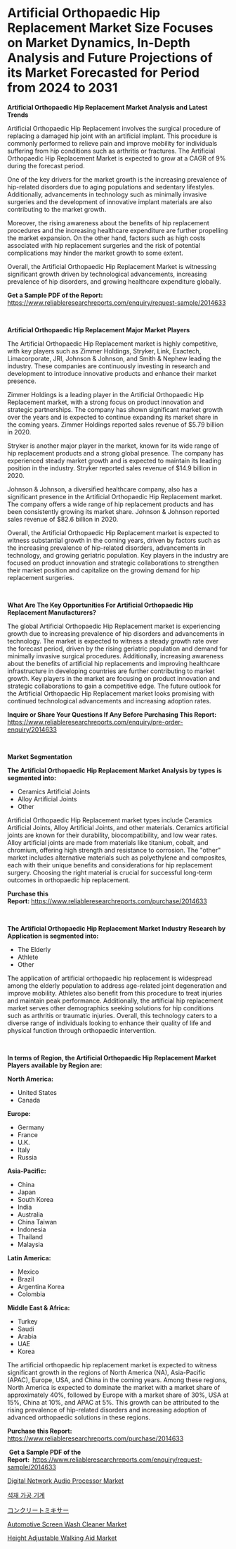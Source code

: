 <p><h1>Artificial Orthopaedic Hip Replacement Market Size Focuses on Market Dynamics, In-Depth Analysis and Future Projections of its Market Forecasted for Period from 2024 to 2031</h1></p><p><strong>Artificial Orthopaedic Hip Replacement Market Analysis and Latest Trends</strong></p>
<p><p>Artificial Orthopaedic Hip Replacement involves the surgical procedure of replacing a damaged hip joint with an artificial implant. This procedure is commonly performed to relieve pain and improve mobility for individuals suffering from hip conditions such as arthritis or fractures. The Artificial Orthopaedic Hip Replacement Market is expected to grow at a CAGR of 9% during the forecast period. </p><p>One of the key drivers for the market growth is the increasing prevalence of hip-related disorders due to aging populations and sedentary lifestyles. Additionally, advancements in technology such as minimally invasive surgeries and the development of innovative implant materials are also contributing to the market growth. </p><p>Moreover, the rising awareness about the benefits of hip replacement procedures and the increasing healthcare expenditure are further propelling the market expansion. On the other hand, factors such as high costs associated with hip replacement surgeries and the risk of potential complications may hinder the market growth to some extent.</p><p>Overall, the Artificial Orthopaedic Hip Replacement Market is witnessing significant growth driven by technological advancements, increasing prevalence of hip disorders, and growing healthcare expenditure globally.</p></p>
<p><strong>Get a Sample PDF of the Report:&nbsp;</strong> <a href="https://www.reliableresearchreports.com/enquiry/request-sample/2014633">https://www.reliableresearchreports.com/enquiry/request-sample/2014633</a></p>
<p>&nbsp;</p>
<p><strong>Artificial Orthopaedic Hip Replacement Major Market Players</strong></p>
<p><p>The Artificial Orthopaedic Hip Replacement market is highly competitive, with key players such as Zimmer Holdings, Stryker, Link, Exactech, Limacorporate, JRI, Johnson & Johnson, and Smith & Nephew leading the industry. These companies are continuously investing in research and development to introduce innovative products and enhance their market presence.</p><p>Zimmer Holdings is a leading player in the Artificial Orthopaedic Hip Replacement market, with a strong focus on product innovation and strategic partnerships. The company has shown significant market growth over the years and is expected to continue expanding its market share in the coming years. Zimmer Holdings reported sales revenue of $5.79 billion in 2020.</p><p>Stryker is another major player in the market, known for its wide range of hip replacement products and a strong global presence. The company has experienced steady market growth and is expected to maintain its leading position in the industry. Stryker reported sales revenue of $14.9 billion in 2020.</p><p>Johnson & Johnson, a diversified healthcare company, also has a significant presence in the Artificial Orthopaedic Hip Replacement market. The company offers a wide range of hip replacement products and has been consistently growing its market share. Johnson & Johnson reported sales revenue of $82.6 billion in 2020.</p><p>Overall, the Artificial Orthopaedic Hip Replacement market is expected to witness substantial growth in the coming years, driven by factors such as the increasing prevalence of hip-related disorders, advancements in technology, and growing geriatric population. Key players in the industry are focused on product innovation and strategic collaborations to strengthen their market position and capitalize on the growing demand for hip replacement surgeries.</p></p>
<p>&nbsp;</p>
<p><strong>What Are The Key Opportunities For Artificial Orthopaedic Hip Replacement Manufacturers?</strong></p>
<p><p>The global Artificial Orthopaedic Hip Replacement market is experiencing growth due to increasing prevalence of hip disorders and advancements in technology. The market is expected to witness a steady growth rate over the forecast period, driven by the rising geriatric population and demand for minimally invasive surgical procedures. Additionally, increasing awareness about the benefits of artificial hip replacements and improving healthcare infrastructure in developing countries are further contributing to market growth. Key players in the market are focusing on product innovation and strategic collaborations to gain a competitive edge. The future outlook for the Artificial Orthopaedic Hip Replacement market looks promising with continued technological advancements and increasing adoption rates.</p></p>
<p><strong>Inquire or Share Your Questions If Any Before Purchasing This Report:</strong> <a href="https://www.reliableresearchreports.com/enquiry/pre-order-enquiry/2014633">https://www.reliableresearchreports.com/enquiry/pre-order-enquiry/2014633</a></p>
<p>&nbsp;</p>
<p><strong>Market Segmentation</strong></p>
<p><strong>The Artificial Orthopaedic Hip Replacement Market Analysis by types is segmented into:</strong></p>
<p><ul><li>Ceramics Artificial Joints</li><li>Alloy Artificial Joints</li><li>Other</li></ul></p>
<p><p>Artificial Orthopaedic Hip Replacement market types include Ceramics Artificial Joints, Alloy Artificial Joints, and other materials. Ceramics artificial joints are known for their durability, biocompatibility, and low wear rates. Alloy artificial joints are made from materials like titanium, cobalt, and chromium, offering high strength and resistance to corrosion. The "other" market includes alternative materials such as polyethylene and composites, each with their unique benefits and considerations for hip replacement surgery. Choosing the right material is crucial for successful long-term outcomes in orthopaedic hip replacement.</p></p>
<p><strong>Purchase this Report:&nbsp;</strong><a href="https://www.reliableresearchreports.com/purchase/2014633">https://www.reliableresearchreports.com/purchase/2014633</a></p>
<p>&nbsp;</p>
<p><strong>The Artificial Orthopaedic Hip Replacement Market Industry Research by Application is segmented into:</strong></p>
<p><ul><li>The Elderly</li><li>Athlete</li><li>Other</li></ul></p>
<p><p>The application of artificial orthopaedic hip replacement is widespread among the elderly population to address age-related joint degeneration and improve mobility. Athletes also benefit from this procedure to treat injuries and maintain peak performance. Additionally, the artificial hip replacement market serves other demographics seeking solutions for hip conditions such as arthritis or traumatic injuries. Overall, this technology caters to a diverse range of individuals looking to enhance their quality of life and physical function through orthopaedic intervention.</p></p>
<p>&nbsp;</p>
<p><strong>In terms of Region, the Artificial Orthopaedic Hip Replacement Market Players available by Region are:</strong></p>
<p>
    <p> <strong> North America: </strong>
        <ul>
            <li>United States</li>
            <li>Canada</li>
        </ul>
        </p> 
    <p> <strong> Europe: </strong>
        <ul>
            <li>Germany</li>
            <li>France</li>
            <li>U.K.</li>
            <li>Italy</li>
            <li>Russia</li>
        </ul>
        </p> 
    <p> <strong> Asia-Pacific: </strong>
        <ul>
            <li>China</li>
            <li>Japan</li>
            <li>South Korea</li>
            <li>India</li>
            <li>Australia</li>
            <li>China Taiwan</li>
            <li>Indonesia</li>
            <li>Thailand</li>
            <li>Malaysia</li>
        </ul>
        </p> 
    <p> <strong> Latin America: </strong>
        <ul>
            <li>Mexico</li>
            <li>Brazil</li>
            <li>Argentina Korea</li>
            <li>Colombia</li>
        </ul>
        </p> 
    <p> <strong> Middle East & Africa: </strong>
        <ul>
            <li>Turkey</li>
            <li>Saudi</li>
            <li>Arabia</li>
            <li>UAE</li>
            <li>Korea</li>
        </ul>
    </p>
    </p>
<p><p>The artificial orthopaedic hip replacement market is expected to witness significant growth in the regions of North America (NA), Asia-Pacific (APAC), Europe, USA, and China in the coming years. Among these regions, North America is expected to dominate the market with a market share of approximately 40%, followed by Europe with a market share of 30%, USA at 15%, China at 10%, and APAC at 5%. This growth can be attributed to the rising prevalence of hip-related disorders and increasing adoption of advanced orthopaedic solutions in these regions.</p></p>
<p><strong>Purchase this Report: </strong><a href="https://www.reliableresearchreports.com/purchase/2014633">https://www.reliableresearchreports.com/purchase/2014633</a></p>
<p>&nbsp;<strong>Get a Sample PDF of the Report:&nbsp;&nbsp;</strong><a href="https://www.reliableresearchreports.com/enquiry/request-sample/2014633">https://www.reliableresearchreports.com/enquiry/request-sample/2014633</a></p>
<p><strong></strong></p>
<p><p><a href="https://github.com/juancolorado15/Market-Research-Report-List-1/blob/main/digital-network-audio-processor-market.md">Digital Network Audio Processor Market</a></p><p><a href="https://medium.com/@goicoevgovidph/2024%EB%85%84%EB%B6%80%ED%84%B0-2031%EB%85%84%EA%B9%8C%EC%A7%80%EC%9D%98-%EB%8F%8C-%EA%B0%80%EA%B3%B5-%EA%B8%B0%EA%B3%84-%EC%8B%9C%EC%9E%A5-%EB%B6%84%EC%84%9D-%EB%B0%8F-%EA%B7%9C%EB%AA%A8-%EC%98%88%EC%B8%A1-4a8d3937b56d">석재 가공 기계</a></p><p><a href="https://medium.com/@lily-u-genius/%E3%82%B3%E3%83%B3%E3%82%AF%E3%83%AA%E3%83%BC%E3%83%88%E3%83%9F%E3%82%AD%E3%82%B5%E3%83%BC%E5%B8%82%E5%A0%B4%E3%81%AF-%E5%B8%82%E5%A0%B4%E3%82%B7%E3%82%A7%E3%82%A2-%E5%B8%82%E5%A0%B4%E3%83%88%E3%83%AC%E3%83%B3%E3%83%89-%E5%B8%82%E5%A0%B4%E6%88%90%E9%95%B7%E3%81%AB%E9%96%A2%E3%81%99%E3%82%8B%E6%83%85%E5%A0%B1%E3%82%92%E6%8F%90%E4%BE%9B%E3%81%97%E3%81%BE%E3%81%99-09a65290c2bf">コンクリートミキサー</a></p><p><a href="https://chivalrous-flock-a86.notion.site/Automotive-Screen-Wash-Cleaner-Market-Size-Furnishes-Valuable-Information-Encompassing-Market-Share--3215c3db63be447cbf66bd850885b349">Automotive Screen Wash Cleaner Market</a></p><p><a href="https://github.com/dx0328/Market-Research-Report-List-1/blob/main/height-adjustable-walking-aid-market.md">Height Adjustable Walking Aid Market</a></p></p>